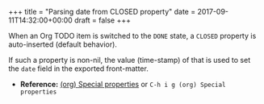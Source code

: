 +++
title = "Parsing date from CLOSED property"
date = 2017-09-11T14:32:00+00:00
draft = false
+++

When an Org TODO item is switched to the `DONE` state, a `CLOSED`
property is auto-inserted (default behavior).

If such a property is non-nil, the value (time-stamp) of that is used
to set the `date` field in the exported front-matter.

-   **Reference:** [(org) Special properties](http://orgmode.org/manual/Special-properties.html) or `C-h i g (org) Special properties`
